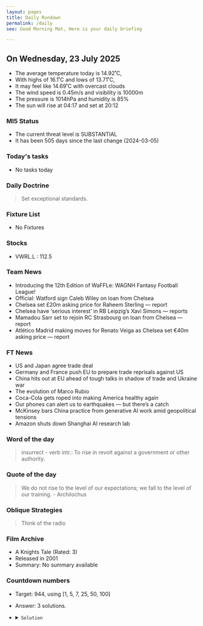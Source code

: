 ```yaml
---
layout: pages
title: Daily Rundown
permalink: /daily
seo: Good Morning Mat, Here is your daily briefing

---
```


<!-- weather_marker starts -->
## On Wednesday, 23 July 2025

- The average temperature today is 14.92˚C,
- With highs of 16.1˚C and lows of 13.71˚C,
- It may feel like 14.69˚C with overcast clouds
- The wind speed is 0.45m/s and visibility is 10000m
- The pressure is 1014hPa and humidity is 85%
- The sun will rise at 04:17 and set at 20:12

<!-- weather_marker ends -->

### MI5 Status
<!-- threat_marker starts -->
- The current threat level is <span class="highlighter">SUBSTANTIAL</span>
- It has been 505 days since the last change (2024-03-05)

<!-- threat_marker ends -->

### Today's tasks
<!-- task_marker starts -->
- No tasks today
<!-- task_marker ends -->

### Daily Doctrine
<!-- doctrine_marker starts -->
> Set exceptional standards.
<!-- doctrine_marker ends -->

### Fixture List

<!-- fixture_marker starts -->
- No Fixtures
<!-- fixture_marker ends -->

### Stocks

<!-- stocks_marker starts -->

- VWRL.L : 112.5 

<!-- stocks_marker ends -->

### Team News
<!-- news_marker starts -->

- Introducing the 12th Edition of WaFFLe: WAGNH Fantasy Football League!
- Official: Watford sign Caleb Wiley on loan from Chelsea
- Chelsea set £20m asking price for Raheem Sterling — report
- Chelsea have ‘serious interest’ in RB Leipzig’s Xavi Simons — reports
- Mamadou Sarr set to rejoin RC Strasbourg on loan from Chelsea — report
- Atlético Madrid making moves for Renato Veiga as Chelsea set €40m asking price — report

<!-- news_marker ends -->

### FT News

<!-- ftnews_marker starts -->

- US and Japan agree trade deal
- Germany and France push EU to prepare trade reprisals against US
- China hits out at EU ahead of tough talks in shadow of trade and Ukraine war
- The evolution of Marco Rubio
- Coca-Cola gets roped into making America healthy again
- Our phones can alert us to earthquakes — but there’s a catch
- McKinsey bars China practice from generative AI work amid geopolitical tensions
- Amazon shuts down Shanghai AI research lab

<!-- ftnews_marker ends -->

### Word of the day

<!-- word_marker starts -->

 > insurrect - verb intr.: To rise in revolt against a government or other authority.

<!-- word_marker ends -->

### Quote of the day
<!-- quote_marker starts -->

> We do not rise to the level of our expectations; we fall to the level of our training. - Archilochus

<!-- quote_marker ends -->

### Oblique Strategies
<!-- eno_marker starts -->
> Think of the radio

<!-- eno_marker ends -->

### Film Archive

<!-- film_marker starts -->
- A Knights Tale (Rated: 3)
- Released in 2001
- Summary: No summary available
<!-- film_marker ends -->

### Countdown numbers
<!-- game_marker starts -->

- Target: 944, using [1, 5, 7, 25, 50, 100]
- Answer: 3 solutions.

- <details><summary><code>Solution</code></summary>

  Solution: ( 50 / 5 + 100 + 25 ) x 7 - 1

   </details>

<!-- game_marker ends -->

